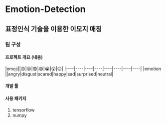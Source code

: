 # Emotion-Detection
## 표정인식 기술을 이용한 이모지 매칭
### 팀 구성

#### 프로젝트 개요 (내용)
|emoji||:angry:|:dizzy_face:|:fearful:|:smile:|:sob:|:open_mouth:|:neutral_face:|
|----|----|----|----|----|----|----|----|
|emotion ||angry|disgust|scared|happy|sad|surprised|neutral|

#### 개발 툴

#### 사용 패키지
1. tensorflow
2. numpy





